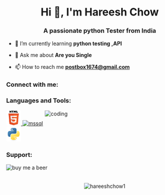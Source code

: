 <h1 align="center">Hi 👋, I'm Hareesh Chow</h1>
<h3 align="center">A passionate python Tester from India</h3>

- 🌱 I’m currently learning **python testing ,API**

- 💬 Ask me about **Are you Single**

- 📫 How to reach me **postbox1674@gmail.com**

<h3 align="left">Connect with me:</h3>
<p align="left">
</p>

<h3 align="left">Languages and Tools:</h3>
<img align="right"alt="coding"width="400"src="https://cdn.dribbble.com/users/565164/screenshots/1713145/final.gif"
<p align="left"> <a href="https://www.w3.org/html/" target="_blank" rel="noreferrer"> <img src="https://raw.githubusercontent.com/devicons/devicon/master/icons/html5/html5-original-wordmark.svg" alt="html5" width="40" height="40"/> </a> <a href="https://www.microsoft.com/en-us/sql-server" target="_blank" rel="noreferrer"> <img src="https://www.svgrepo.com/show/303229/microsoft-sql-server-logo.svg" alt="mssql" width="40" height="40"/> </a> <a href="https://www.python.org" target="_blank" rel="noreferrer"> <img src="https://raw.githubusercontent.com/devicons/devicon/master/icons/python/python-original.svg" alt="python" width="40" height="40"/> </a> </p>

<h3 align="left">Support:</h3>
<p><a href="https://www.buymeacoffee.com/buy me a beer"> <img align="left" src="https://cdn.buymeacoffee.com/buttons/v2/default-yellow.png" height="50" width="210" alt="buy me a beer" /></a></p><br><br>

<p><img align="center" src="https://github-readme-stats.vercel.app/api/top-langs?username=hareeshchow1&show_icons=true&locale=en&layout=compact" alt="hareeshchow1" /></p>
